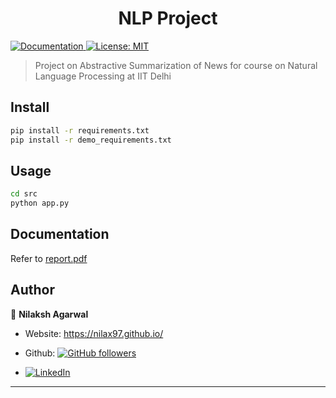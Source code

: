 <h1 align="center">NLP Project</h1>
<p>
  <a href="https://github.com/nilax97/NLP-Project/blob/master/report.pdf" target="_blank">
    <img alt="Documentation" src="https://img.shields.io/badge/documentation-yes-brightgreen.svg" />
  </a>
  <a href="https://github.com/nilax97/NLP-Project/blob/master/LICENSE" target="_blank">
    <img alt="License: MIT" src="https://img.shields.io/badge/License-MIT-yellow.svg" />
  </a>
</p>


> Project on Abstractive Summarization of News for course on Natural Language Processing at IIT Delhi

## Install

```sh
pip install -r requirements.txt
pip install -r demo_requirements.txt
```

## Usage

```sh
cd src
python app.py
```

## Documentation

Refer to <a href="https://github.com/nilax97/NLP-Project/blob/master/report.pdf" target="_blank"> report.pdf  </a>

## Author

👤 **Nilaksh Agarwal**

* Website: https://nilax97.github.io/
* Github: <a href="http://github.com/nilax97" target="_blank">
    <img alt="GitHub followers" src="https://img.shields.io/github/followers/nilax97?label=Github&style=social">
  </a>

* <a href="https://linkedin.com/in/nilaksh97" target="_blank">
    <img alt="LinkedIn" src="https://img.shields.io/badge/-LinkedIn-black.svg?style=flat-square&logo=linkedin&colorB=555" />
  </a>

***